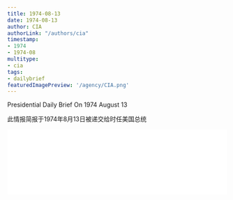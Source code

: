 ```yaml
---
title: 1974-08-13
date: 1974-08-13
author: CIA 
authorLink: "/authors/cia"
timestamp: 
- 1974
- 1974-08
multitype: 
- cia
tags: 
- dailybrief
featuredImagePreview: '/agency/CIA.png'
---
```



Presidential Daily Brief On 1974 August 13

此情报简报于1974年8月13日被递交给时任美国总统

<!--more-->





<div id="over" style="width:100%; overflow:hidden"> <iframe id="sFrame" name="sFrame" frameborder="no" border="0"  allowfullscreen marginwidth="0" scrolling="no" src = " /CIA/1974-08-13.html "  style = " position:absulute; width: 806px; top: 300;" > </iframe> </div>
